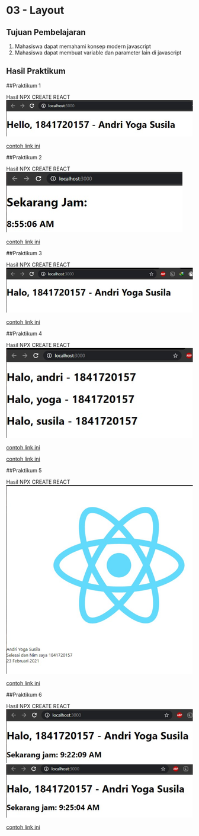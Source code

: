 # 03 - Layout

## Tujuan Pembelajaran

1. Mahasiswa dapat memahami konsep modern javascript
2. Mahasiswa dapat membuat variable dan parameter lain di javascript

## Hasil Praktikum

##Praktikum 1

Hasil NPX CREATE REACT
![LINK](img/praktikum1hasil.jpg)

[contoh link ini](../../../src/03_konsep_reactjs/praktikum1/index.js)

##Praktikum 2

Hasil NPX CREATE REACT
![LINK](img/praktikum2.jpg)

[contoh link ini](../../../src/03_konsep_reactjs/praktikum2/index.js)

##Praktikum 3

Hasil NPX CREATE REACT
![LINK](img/praktikum3.jpg)

[contoh link ini](../../../src/03_konsep_reactjs/praktikum3/index.js)

##Praktikum 4

Hasil NPX CREATE REACT
![LINK](img/praktikum4.jpg)

[contoh link ini](../../../src/03_konsep_reactjs/praktikum4/App.js)

[contoh link ini](../../../src/03_konsep_reactjs/praktikum4/index.js)

##Praktikum 5

Hasil NPX CREATE REACT
![LINK](img/praktikum5.jpg)

[contoh link ini](../../../src/03_konsep_reactjs/praktikum5/App.js)

##Praktikum 6

Hasil NPX CREATE REACT
![LINK](img/praktikum6.jpg)
![LINK](img/praktikum6berjalan.jpg)

[contoh link ini](../../../src/03_konsep_reactjs/praktikum6/index.js)